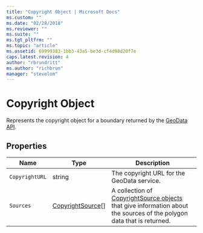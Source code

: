 ```yaml
---
title: "Copyright Object | Microsoft Docs"
ms.custom: ""
ms.date: "02/28/2018"
ms.reviewer: ""
ms.suite: ""
ms.tgt_pltfrm: ""
ms.topic: "article"
ms.assetid: 69999383-1bb3-43a5-be3d-cf4d98d20f7e
caps.latest.revision: 4
author: "rbrundritt"
ms.author: "richbrun"
manager: "stevelom"
---
```

# Copyright Object
Represents the copyright object for a boundary returned by the [GeoData API](../spatial-data-services/geodata-api.md). 

## Properties

Name                   | Type               | Description
---------------------- | ------------------ | ------------
`CopyrightURL`           | string             | The copyright URL for the GeoData service.
`Sources`                | [CopyrightSource](../v8-web-control/copyrightsource-object.md)[] | A collection of [CopyrightSource objects](../v8-web-control/copyrightsource-object.md) that give information about the sources of the polygon data that is returned.

